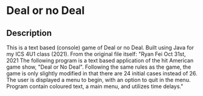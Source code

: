 # Deal or no Deal
 
## Description
This is a text based (console) game of Deal or no Deal. Built using Java for my ICS 4U1 class (2021). From the original file itself: 
"Ryan Fei
Oct 31st, 2021
The following program is a text based application of the hit American game show, "Deal or No Deal". Following the same rules as the game, the game is only slightly modified in that there are 24 initial cases instead of 26. The user is displayed a menu to begin, with an option to quit in the menu.
Program contain coloured text, a main menu, and utilizes time delays."
